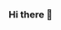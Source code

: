 ### Hi there 👋

<!--
**Lanzelot711/Lanzelot711** is a ✨ _special_ ✨ repository because its `README.md` (this file) appears on your GitHub profile.

Here are some ideas to get you started:

- 🔭 I’m currently working on some AI bombs
- 🌱 I’m currently learning NestJs and React.
